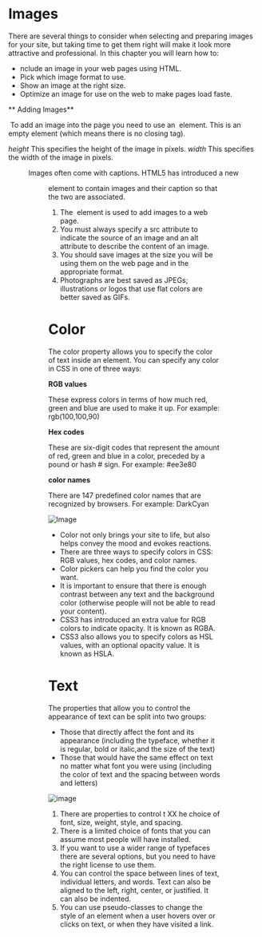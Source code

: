 # Images
There are several things to consider when selecting and
preparing images for your site, but taking time to get them
right will make it look more attractive and professional.
In this chapter you will learn how to:

* nclude an image in your web pages using HTML.
* Pick which image format to use.
* Show an image at the right size.
* Optimize an image for use on the web to make pages
load faste.

** Adding Images**

**_<img>_**
 To add an image into the page you need to use an <img> element. This is an empty element (which means there is no closing tag).

_height_
This specifies the height of the image in pixels.
_width_ 
This specifies the width of the image in pixels.

**_<figure>_**
Images often come with captions. HTML5 has introduced
a new <figure> element to contain images and their caption
so that the two are associated.

1. The <img> element is used to add images to a
web page.
2.  You must always specify a src attribute to indicate the
source of an image and an alt attribute to describe the
content of an image.
3. You should save images at the size you will be using
them on the web page and in the appropriate format.
4.  Photographs are best saved as JPEGs; illustrations or
logos that use flat colors are better saved as GIFs.

# Color
The color property allows you to specify the color of text inside an element. You can specify any color in CSS in one of three ways:

**RGB values**

These express colors in terms of how much red, green and
blue are used to make it up. For example: rgb(100,100,90)

**Hex codes** 

These are six-digit codes that represent the amount of red,
green and blue in a color, preceded by a pound or hash #
sign. For example: #ee3e80

**color names**

There are 147 predefined color names that are recognized
by browsers. For example: DarkCyan

![Image](https://encrypted-tbn0.gstatic.com/images?q=tbn:ANd9GcSgcZ0EzBUjJ_tErhHMPEW0tnihePbzi8qFOQ&usqp=CAU)


* Color not only brings your site to life, but also helps
convey the mood and evokes reactions.
* There are three ways to specify colors in CSS:
RGB values, hex codes, and color names.
* Color pickers can help you find the color you want.
* It is important to ensure that there is enough contrast
between any text and the background color (otherwise
people will not be able to read your content).
* CSS3 has introduced an extra value for RGB colors to
indicate opacity. It is known as RGBA.
* CSS3 also allows you to specify colors as HSL values,
with an optional opacity value. It is known as HSLA.


# Text
The properties that allow you to control
the appearance of text can be split into
two groups:

* Those that directly affect the font and its appearance
(including the typeface, whether it is regular, bold or italic,and the size of the text)
* Those that would have the same effect on text no matter
what font you were using (including the color of text and
the spacing between words and letters)

![image](https://encrypted-tbn0.gstatic.com/images?q=tbn:ANd9GcSL6qYVj5GPoPbCkFuaY8mDXY8QV1gWd8_h6Q&usqp=CAU)

1. There are properties to control t XX he choice of font, size,
weight, style, and spacing.
2.  There is a limited choice of fonts that you can assume
most people will have installed.
3. If you want to use a wider range of typefaces there are
several options, but you need to have the right license
to use them.
4.  You can control the space between lines of text,
individual letters, and words. Text can also be aligned
to the left, right, center, or justified. It can also be
indented.
5.  You can use pseudo-classes to change the style of an
element when a user hovers over or clicks on text, or
when they have visited a link.